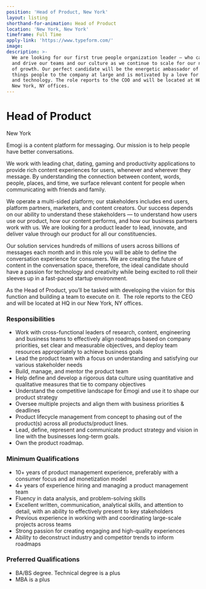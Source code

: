 ```yaml
---
position: 'Head of Product, New York'
layout: listing
shorthand-for-animation: Head of Product
location: 'New York, New York'
timeframe: Full Time
apply-link: 'https://www.typeform.com/'
image:
description: >-
  We are looking for our first true people organization leader – who can inspire
  and drive our teams and our culture as we continue to scale for our next phase
  of growth. Our perfect candidate will be the energetic ambassador of all
  things people to the company at large and is motivated by a love for people
  and technology. The role reports to the COO and will be located at HQ in our
  New York, NY offices.
---
```


# Head of Product

New York

Emogi is a content platform for messaging. Our mission is to help people have better conversations.

We work with leading chat, dating, gaming and productivity applications to provide rich content experiences for users, whenever and wherever they message. By understanding the connection between content, words, people, places, and time, we surface relevant content for people when communicating with friends and family.

We operate a multi-sided platform; our stakeholders includes end users, platform partners, marketers, and content creators. Our success depends on our ability to understand these stakeholders — to understand how users use our product, how our content performs, and how our business partners work with us. We are looking for a product leader to lead, innovate, and deliver value through our product for all our constituencies.

Our solution services hundreds of millions of users across billions of messages each month and in this role you will be able to define the conversation experience for consumers. We are creating the future of content in the conversation space, therefore, the ideal candidate should have a passion for technology and creativity while being excited to roll their sleeves up in a fast-paced startup environment.

As the Head of Product, you’ll be tasked with developing the vision for this function and building a team to execute on it.&nbsp; The role reports to the CEO and will be located at HQ in our New York, NY offices.

### Responsibilities

* Work with cross-functional leaders of research, content, engineering and business teams to effectively align roadmaps based on company priorities, set clear and measurable objectives, and deploy team resources appropriately to achieve business goals
* Lead the product team with a focus on understanding and satisfying our various stakeholder needs
* Build, manage, and mentor the product team
* Help define and develop a rigorous data culture using quantitative and qualitative measures that tie to company objectives
* Understand the competitive landscape for Emogi and use it to shape our product strategy
* Oversee multiple projects and align them with business priorities & deadlines
* Product lifecycle management from concept to phasing out of the product(s) across all products/product lines.
* Lead, define, represent and communicate product strategy and vision in line with the businesses long-term goals.
* Own the product roadmap.

### Minimum Qualifications

* 10+ years of product management experience, preferably with a consumer focus and ad monetization model
* 4+ years of experience hiring and managing a product management team
* Fluency in data analysis, and problem-solving skills
* Excellent written, communication, analytical skills, and attention to detail, with an ability to effectively present to key stakeholders
* Previous experience in working with and coordinating large-scale projects across teams
* Strong passion for creating engaging and high-quality experiences
* Ability to deconstruct industry and competitor trends to inform roadmaps

### Preferred Qualifications

* BA/BS degree. Technical degree is a plus
* MBA is a plus